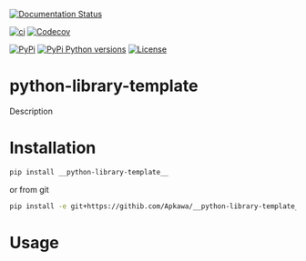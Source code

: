 [![Documentation Status](https://readthedocs.org/projects/__python-library-template__/badge/?version=latest)](https://pytest-ngrok.readthedocs.io/en/latest/?badge=latest)

[![ci](https://github.com/Apkawa/__python-library-template__/actions/workflows/ci.yml/badge.svg)](https://github.com/Apkawa/__python-library-template__/actions/workflows/ci.yml)
[![Codecov](https://codecov.io/gh/Apkawa/__python-library-template__/branch/master/graph/badge.svg)](https://codecov.io/gh/Apkawa/__python-library-template__) </br>

[![PyPi](https://img.shields.io/pypi/v/__python-library-template__.svg)](https://pypi.python.org/pypi/__python-library-template__)
[![PyPi Python versions](https://img.shields.io/pypi/pyversions/__python-library-template__.svg)](https://pypi.python.org/pypi/__python-library-template__)
[![License](https://img.shields.io/badge/license-MIT-blue.svg)](LICENSE)</br>

# __python-library-template__

Description

<!--
Template repository.
After create call ./initial.sh 
and git push -f
-->

# Installation

```bash
pip install __python-library-template__
```

or from git

```bash
pip install -e git+https://githib.com/Apkawa/__python-library-template__.git@master#egg=__python-library-template__
```


# Usage








